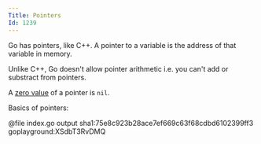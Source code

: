 ```yaml
---
Title: Pointers
Id: 1239
---
```

Go has pointers, like C++. A pointer to a variable is the address of that variable in memory.

Unlike C++, Go doesn't allow pointer arithmetic i.e. you can't add or substract from pointers.

A [zero value](6069) of a pointer is `nil`.

Basics of pointers:

@file index.go output sha1:75e8c923b28ace7ef669c63f68cdbd6102399ff3 goplayground:XSdbT3RvDMQ
